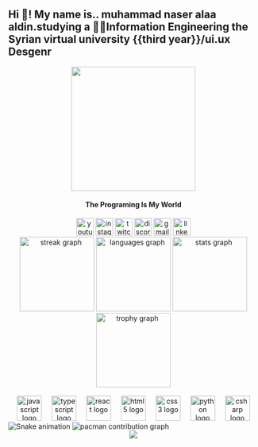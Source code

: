 <h2 align="left">Hi 👋! My name is.. muhammad naser alaa aldin.studying a 👨‍💻Information Engineering the Syrian virtual university {{third year}}/ui.ux Desgenr</h2>



<div align="center">
  <img height="250" src="https://media3.giphy.com/media/v1.Y2lkPTc5MGI3NjExaGhtMDljNGMwdXd2Zm15Ym00Zndza29oYXp1d2Yyam1iYW1nYnRmcyZlcD12MV9pbnRlcm5hbF9naWZfYnlfaWQmY3Q9Zw/EfcdFGyeLvwWA9WPhY/giphy.gif"  />
</div>



<h4 align="center">The Programing Is My  World</h4>



<div align="center">
  <img src="https://img.shields.io/static/v1?message=Youtube&logo=youtube&label=&color=FF0000&logoColor=white&labelColor=&style=for-the-badge" height="35" alt="youtube logo"  />
  <img src="https://img.shields.io/static/v1?message=Instagram&logo=instagram&label=&color=E4405F&logoColor=white&labelColor=&style=for-the-badge" height="35" alt="instagram logo"  />
  <img src="https://img.shields.io/static/v1?message=Twitch&logo=twitch&label=&color=9146FF&logoColor=white&labelColor=&style=for-the-badge" height="35" alt="twitch logo"  />
  <img src="https://img.shields.io/static/v1?message=Discord&logo=discord&label=&color=7289DA&logoColor=white&labelColor=&style=for-the-badge" height="35" alt="discord logo"  />
  <img src="https://img.shields.io/static/v1?message=Gmail&logo=gmail&label=&color=D14836&logoColor=white&labelColor=&style=for-the-badge" height="35" alt="gmail logo"  />
  <img src="https://img.shields.io/static/v1?message=LinkedIn&logo=linkedin&label=&color=0077B5&logoColor=white&labelColor=&style=for-the-badge" height="35" alt="linkedin logo"  />
</div>



<div align="center">
  <img src="https://streak-stats.demolab.com?user=AlNaserr&locale=en&mode=daily&theme=dracula&hide_border=false&border_radius=5" height="150" alt="streak graph"  />
  <img src="https://github-readme-stats.vercel.app/api/top-langs?username=AlNaserr&locale=en&hide_title=true&layout=compact&card_width=320&langs_count=7&theme=gruvbox&hide_border=true" height="150" alt="languages graph"  />
  <img src="https://github-readme-stats.vercel.app/api?username=AlNaserr&hide_title=false&hide_rank=false&show_icons=true&include_all_commits=true&count_private=true&disable_animations=false&theme=dracula&locale=en&hide_border=false" height="150" alt="stats graph"  />
  <img src="https://github-profile-trophy.vercel.app?username=AlNaserr&" height="150" alt="trophy graph"  />
</div>



<br clear="both">

<div align="center">
  <img src="https://cdn.jsdelivr.net/gh/devicons/devicon/icons/javascript/javascript-original.svg" height="50" alt="javascript logo"  />
  <img width="12" />
  <img src="https://cdn.jsdelivr.net/gh/devicons/devicon/icons/typescript/typescript-original.svg" height="50" alt="typescript logo"  />
  <img width="12" />
  <img src="https://cdn.jsdelivr.net/gh/devicons/devicon/icons/react/react-original.svg" height="50" alt="react logo"  />
  <img width="12" />
  <img src="https://cdn.jsdelivr.net/gh/devicons/devicon/icons/html5/html5-original.svg" height="50" alt="html5 logo"  />
  <img width="12" />
  <img src="https://cdn.jsdelivr.net/gh/devicons/devicon/icons/css3/css3-original.svg" height="50" alt="css3 logo"  />
  <img width="12" />
  <img src="https://cdn.jsdelivr.net/gh/devicons/devicon/icons/python/python-original.svg" height="50" alt="python logo"  />
  <img width="12" />
  <img src="https://cdn.jsdelivr.net/gh/devicons/devicon/icons/csharp/csharp-original.svg" height="50" alt="csharp logo"  />
</div>



<img src="https://raw.githubusercontent.com/AlNaserr/AlNaserr/output/snake.svg" alt="Snake animation" />



<picture>
  <source media="(prefers-color-scheme: dark)" srcset="https://raw.githubusercontent.com/AlNaserr/AlNaserr/output/pacman-contribution-graph-dark.svg">
  <source media="(prefers-color-scheme: light)" srcset="https://raw.githubusercontent.com/AlNaserr/AlNaserr/output/pacman-contribution-graph.svg">
  <img alt="pacman contribution graph" src="https://raw.githubusercontent.com/AlNaserr/AlNaserr/output/pacman-contribution-graph.svg">
</picture>



<div align="center">
  <img src="https://profile-counter.glitch.me/AlNaserr/count.svg?"  />
</div>


